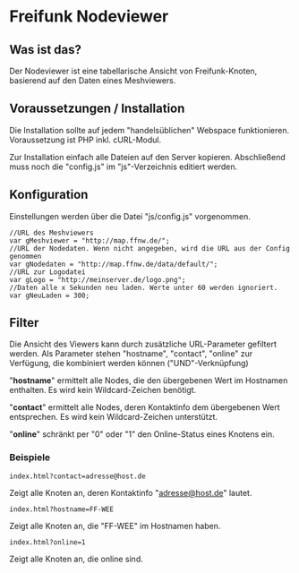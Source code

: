 # Freifunk Nodeviewer #

## Was ist das? ##

Der Nodeviewer ist eine tabellarische Ansicht von Freifunk-Knoten, basierend 
auf den Daten eines Meshviewers.

## Voraussetzungen / Installation ##

Die Installation sollte auf jedem "handelsüblichen" Webspace funktionieren. 
Voraussetzung ist PHP inkl. cURL-Modul.

Zur Installation einfach alle Dateien auf den Server kopieren. 
Abschließend muss noch die "config.js" im "js"-Verzeichnis editiert werden.

## Konfiguration ##

Einstellungen werden über die Datei "js/config.js" vorgenommen.

    //URL des Meshviewers
    var gMeshviewer = "http://map.ffnw.de/";
    //URL der Nodedaten. Wenn nicht angegeben, wird die URL aus der Config genommen
    var gNodedaten = "http://map.ffnw.de/data/default/";
    //URL zur Logodatei
    var gLogo = "http://meinserver.de/logo.png";
    //Daten alle x Sekunden neu laden. Werte unter 60 werden ignoriert.
    var gNeuLaden = 300;
    

## Filter ##

Die Ansicht des Viewers kann durch zusätzliche URL-Parameter gefiltert werden.
Als Parameter stehen "hostname", "contact", "online" zur Verfügung, die kombiniert werden können ("UND"-Verknüpfung)

"**hostname**" ermittelt alle Nodes, die den übergebenen Wert im Hostnamen enthalten. Es wird kein Wildcard-Zeichen benötigt.

"**contact**" ermittelt alle Nodes, deren Kontaktinfo dem übergebenen Wert entsprechen. Es wird kein Wildcard-Zeichen unterstützt.

"**online**" schränkt per "0" oder "1" den Online-Status eines Knotens ein.

### Beispiele ###

    index.html?contact=adresse@host.de

Zeigt alle Knoten an, deren Kontaktinfo "adresse@host.de" lautet.

    index.html?hostname=FF-WEE

Zeigt alle Knoten an, die "FF-WEE" im Hostnamen haben.

    index.html?online=1

Zeigt alle Knoten an, die online sind.